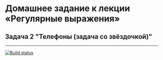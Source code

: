 # Домашнее задание к лекции «Регулярные выражения»

## Задача 2 "Телефоны (задача со звёздочкой)"

---------------------

[![Build status](https://ci.appveyor.com/api/projects/status/t7oxuta04m7pv4bh?svg=true)](https://ci.appveyor.com/project/deizee/ajs-regex-2)

